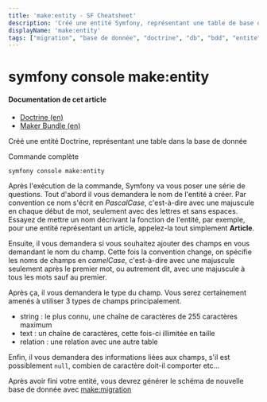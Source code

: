 ```yaml
---
title: 'make:entity - SF Cheatsheet'
description: 'Créé une entité Symfony, représentant une table de base de donnée'
displayName: 'make:entity'
tags: ["migration", "base de donnée", "doctrine", "db", "bdd", "entite"]
---
```


# symfony console make:entity
#### **Documentation de cet article**
- [Doctrine (en)](https://symfony.com/doc/current/doctrine.html#creating-an-entity-class)
- [Maker Bundle (en)](https://symfony.com/bundles/SymfonyMakerBundle/current/index.html)

Créé une entité Doctrine, représentant une table dans la base de donnée

Commande complète
```shell
symfony console make:entity
```

Après l'exécution de la commande, Symfony va vous poser une série de questions. Tout d'abord il vous demandera le nom de l'entité à créer. Par convention ce nom s'écrit en _PascalCase_, c'est-à-dire avec une majuscule en chaque début de mot, seulement avec des lettres et sans espaces. Essayez de mettre un nom décrivant la fonction de l'entité, par exemple, pour une entité représentant un article, appelez-la tout simplement **Article**.

Ensuite, il vous demandera si vous souhaitez ajouter des champs en vous demandant le nom du champ. Cette fois la convention change, on spécifie les noms de champs en _camelCase_, c'est-à-dire avec une majuscule seulement après le premier mot, ou autrement dit, avec une majuscule à tous les mots sauf au premier.

Après ça, il vous demandera le type du champ. Vous serez certainement amenés à utiliser 3 types de champs principalement.

- string : le plus connu, une chaîne de caractères de 255 caractères maximum
- text : un chaîne de caractères, cette fois-ci illimitée en taille
- relation : une relation avec une autre table

Enfin, il vous demandera des informations liées aux champs, s'il est possiblement `null`, combien de caractère doit-il comporter etc...

Après avoir fini votre entité, vous devrez générer le schéma de nouvelle base de donnée avec [make:migration](/codex/console/make-migration)